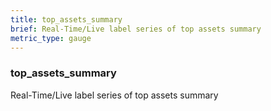 ```yaml
---
title: top_assets_summary
brief: Real-Time/Live label series of top assets summary
metric_type: gauge
---
```

### top_assets_summary

Real-Time/Live label series of top assets summary